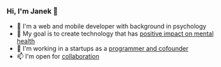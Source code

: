 ### Hi, I'm Janek 👋

- 🤔 I'm a web and mobile developer with background in psychology
- 🎯 My goal is to create technology that has <a target="_blank" href="https://jasiek.net/goal">positive impact on mental health</a>
- 🚀 I'm working in a startups as a <a target="_blank" href="https://jasiek.net/projects">programmer and cofounder</a>
- 📫 I'm open for <a target="_blank" href="https://jasiek.net/about">collaboration</a>


<!--
**jasiek-net/jasiek-net** is a ✨ _special_ ✨ repository because its `README.md` (this file) appears on your GitHub profile.

Here are some ideas to get you started:

- 🔭 I’m currently working on ...
- 🌱 I’m currently learning ...
- 👯 I’m looking to collaborate on ...
- 🤔 I’m looking for help with ...
- 💬 Ask me about ...
- 📫 How to reach me: ...
- 😄 Pronouns: ...
- ⚡ Fun fact: ...


### Github Stats 📈
[![Top Langs](https://github-readme-stats.vercel.app/api/top-langs/?username=jasiek-net&theme=dracula)](https://github.com/anuraghazra/github-readme-stats)
[![Jasiek GitHub stats](https://github-readme-stats.vercel.app/api?username=jasiek-net&show_icons=true&theme=dracula&include_all_commits=true&count_private=true)](https://github.com/anuraghazra/github-readme-stats)
-->
